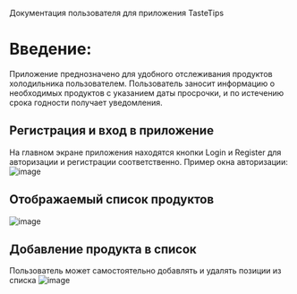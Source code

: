 Документация пользователя для приложения TasteTips
# Введение:
Приложение преднозначено для удобного отслеживания продуктов холодильника пользователем. Пользователь заносит информацию о необходимых продуктов с указанием даты просрочки, и по истечению срока годности получает уведомления.
## Регистрация и вход в приложение
На главном экране приложения находятся кнопки Login и Register для авторизации и регистрации соответственно. Пример окна авторизации:
![image](https://github.com/AmberDanie/TasteTips/assets/91751423/75228f3f-7822-4323-bbd4-2ea9115c429d)
## Отображаемый список продуктов
![image](https://github.com/AmberDanie/TasteTips/assets/91751423/a45c194a-7fdd-4bc7-a76c-fe7f5a60217c)
## Добавление продукта в список
Пользователь может самостоятельно добавлять и удалять позиции из списка
![image](https://github.com/AmberDanie/TasteTips/assets/91751423/59a607f2-5dac-40a3-9aca-f7b175d25d19)
